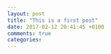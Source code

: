 ```yaml
---
layout: post
title: "This is a first post"
date: 2017-02-12 20:41:45 +0100
comments: true
categories: 
---
```

